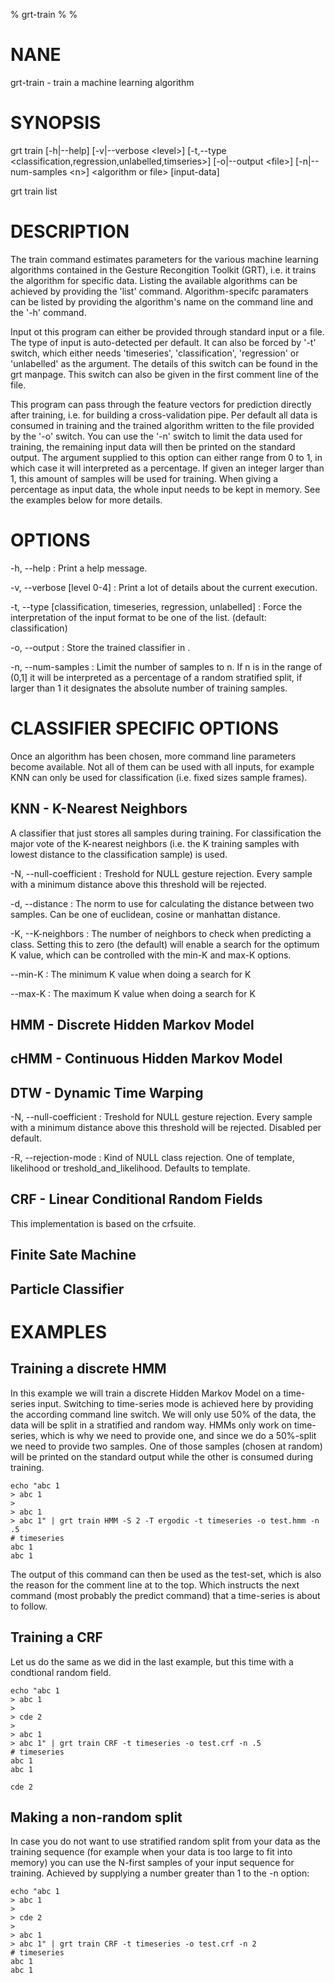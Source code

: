 % grt-train
% 
% 

# NANE

 grt-train - train a machine learning algorithm

# SYNOPSIS
 grt train [-h|--help] [-v|--verbose \<level\>] [-t,--type \<classification,regression,unlabelled,timseries\>]
           [-o|--output \<file\>] [-n|--num-samples \<n\>]
           \<algorithm or file\> [input-data]

 grt train list

# DESCRIPTION
 The train command estimates parameters for the various machine learning algorithms contained in the Gesture Recongition Toolkit (GRT), i.e. it trains the algorithm for specific data. Listing the available algorithms can be achieved by providing the 'list' command. Algorithm-specifc paramaters can be listed by providing the algorithm's name on the command line and the '-h' command.

 Input ot this program can either be provided through standard input or a file. The type of input is auto-detected per default. It can also be forced by '-t' switch, which either needs 'timeseries', 'classification', 'regression' or 'unlabelled' as the argument. The details of this switch can be found in the grt manpage. This switch can also be given in the first comment line of the file.

 This program can pass through the feature vectors for prediction directly after training, i.e. for building a cross-validation pipe. Per default all data is consumed in training and the trained algorithm written to the file provided by the '-o' switch. You can use the '-n' switch to limit the data used for training, the remaining input data will then be printed on the standard output. The argument supplied to this option can either range from 0 to 1, in which case it will interpreted as a percentage. If given an integer larger than 1, this amount of samples will be used for training. When giving a percentage as input data, the whole input needs to be kept in memory. See the examples below for more details.


# OPTIONS
-h, --help
:   Print a help message.
 
-v, --verbose [level 0-4]
:   Print a lot of details about the current execution.

-t, --type [classification, timeseries, regression, unlabelled]
:   Force the interpretation of the input format to be one of the list. (default: classification)

-o, --output <file>
:   Store the trained classifier in <file>.

-n, --num-samples <n>
:   Limit the number of samples to n. If n is in the range of (0,1] it will be interpreted as a percentage of a random stratified split, if larger than 1 it designates the absolute number of training samples.

# CLASSIFIER SPECIFIC OPTIONS

 Once an algorithm has been chosen, more command line parameters become available. Not all of them can be used with all inputs, for example KNN can only be used for classification (i.e. fixed sizes sample frames).

## KNN - K-Nearest Neighbors
A classifier that just stores all samples during training. For classification the major vote of the K-nearest neighbors (i.e. the K training samples with lowest distance to the classification sample) is used.

-N, --null-coefficient
:   Treshold for NULL gesture rejection. Every sample with a minimum distance above this threshold will be rejected.

-d, --distance
:   The norm to use for calculating the distance between two samples. Can be one of euclidean, cosine or manhattan distance.

-K, --K-neighbors
:   The number of neighbors to check when predicting a class. Setting this to zero (the default) will enable a search for the optimum K value, which can be controlled with the min-K and max-K options.

--min-K
:   The minimum K value when doing a search for K

--max-K
:   The maximum K value when doing a search for K

## HMM - Discrete Hidden Markov Model

## cHMM - Continuous Hidden Markov Model

## DTW - Dynamic Time Warping
-N, --null-coefficient
:   Treshold for NULL gesture rejection. Every sample with a minimum distance above this threshold will be rejected. Disabled per default.

-R, --rejection-mode
:   Kind of NULL class rejection. One of template, likelihood or treshold_and_likelihood. Defaults to template.

## CRF - Linear Conditional Random Fields
This implementation is based on the crfsuite.

## Finite Sate Machine

## Particle Classifier

# EXAMPLES

## Training a discrete HMM
 In this example we will train a discrete Hidden Markov Model on a time-series input. Switching to time-series mode is achieved here by providing the according command line switch. We will only use 50% of the data, the data will be split in a stratified and random way. HMMs only work on time-series, which is why we need to provide one, and since we do a 50%-split we need to provide two samples. One of those samples (chosen at random) will be printed on the standard output while the other is consumed during training.

    echo "abc 1
    > abc 1
    >
    > abc 1
    > abc 1" | grt train HMM -S 2 -T ergodic -t timeseries -o test.hmm -n .5
    # timeseries
    abc	1
    abc	1

 The output of this command can then be used as the test-set, which is also the reason for the comment line at to the top. Which instructs the next command (most probably the predict command) that a time-series is about to follow.

## Training a CRF
 Let us do the same as we did in the last example, but this time with a condtional random field.

    echo "abc 1
    > abc 1
    > 
    > cde 2
    >
    > abc 1
    > abc 1" | grt train CRF -t timeseries -o test.crf -n .5
    # timeseries
    abc	1
    abc	1
    
    cde	2

## Making a non-random split
 In case you do not want to use stratified random split from your data as the training sequence (for example when your data is too large to fit into memory) you can use the N-first samples of your input sequence for training. Achieved by supplying a number greater than 1 to the -n option:

    echo "abc 1
    > abc 1
    >
    > cde 2
    >
    > abc 1
    > abc 1" | grt train CRF -t timeseries -o test.crf -n 2
    # timeseries
    abc 1
    abc 1

